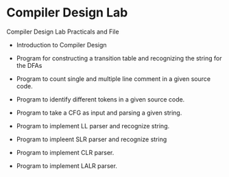
# Compiler Design Lab

Compiler Design Lab Practicals and File

-  Introduction to Compiler Design

-  Program for constructing a transition table and recognizing the string for the DFAs

-  Program to count single and multiple line comment in a given source code.

-  Program to identify different tokens in a given source code.

-  Program to take a CFG as input and parsing a given string.

-  Program to implement LL parser and recognize string.

-  Program to impleent SLR parser and recognize string

-  Program to implement CLR parser.

-  Program to implement LALR parser.

